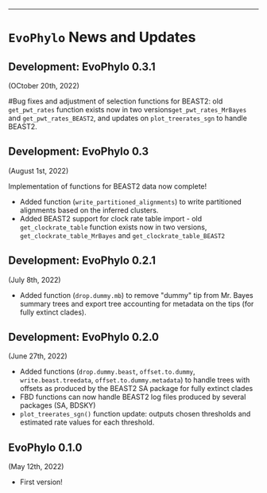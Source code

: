 
---
`EvoPhylo` News and Updates
======

## Development: EvoPhylo 0.3.1
(OCtober 20th, 2022)

#Bug fixes and adjustment of selection functions for BEAST2: old `get_pwt_rates` function exists now in two versions`get_pwt_rates_MrBayes` and `get_pwt_rates_BEAST2`, and updates on `plot_treerates_sgn` to handle BEAST2.

## Development: EvoPhylo 0.3
(August 1st, 2022)

Implementation of functions for BEAST2 data now complete! 

 * Added function (`write_partitioned_alignments`) to write partitioned alignments based on the inferred clusters.
 * Added BEAST2 support for clock rate table import - old `get_clockrate_table` function exists now in two versions, `get_clockrate_table_MrBayes` and `get_clockrate_table_BEAST2`
  
## Development: EvoPhylo 0.2.1
(July 8th, 2022)

 * Added function (`drop.dummy.mb`) to remove "dummy" tip from Mr. Bayes summary trees and export tree accounting for metadata on the tips (for fully extinct clades).

## Development: EvoPhylo 0.2.0

(June 27th, 2022)

 * Added functions (`drop.dummy.beast`, `offset.to.dummy`, `write.beast.treedata`, `offset.to.dummy.metadata`) to handle trees with offsets as produced by the BEAST2 SA package for fully extinct clades
 * FBD functions can now handle BEAST2 log files produced by several packages (SA, BDSKY)
 * `plot_treerates_sgn()` function update: outputs chosen thresholds and estimated rate values for each threshold. 

## EvoPhylo 0.1.0

(May 12th, 2022)

* First version!
